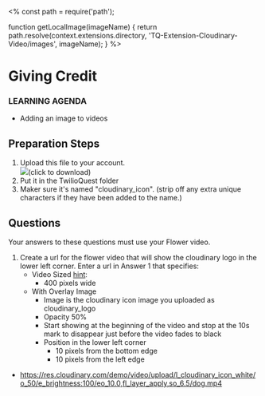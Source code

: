 <%
const path = require('path');

function getLocalImage(imageName) {
return path.resolve(context.extensions.directory,
'TQ-Extension-Cloudinary-Video/images', imageName);
}
%>
# Giving Credit
<div class="aside">
    <h3>LEARNING AGENDA</h3>
    <ul>
      <li>Adding an image to videos</li>
    </ul>
</div>

## Preparation Steps
1. Upload this file to your account. <br><a download href="<%=getLocalImage('cloudinary_icon.png')%>">![](<%=getLocalImage('cloudinary_icon.png')%>)</a>(click to download)
2. Put it in the TwilioQuest folder
3. Maker sure it's named "cloudinary_icon". (strip off any extra unique characters if they have been added to the name.)


## <a name="questions">Questions</a>

Your answers to these questions must use your Flower video.

1. <a name="q1"></a>Create a url for the flower video that will show the cloudinary logo in the lower left corner. Enter a url in <a onclick="jQuery('input')[0].focus()">Answer 1</a> that specifies:
   - Video Sized [hint](https://cloudinary.com/documentation/video_manipulation_and_delivery#scale):
     - 400 pixels wide
   - With Overlay Image
     - Image is the cloudinary icon image you uploaded as cloudinary_logo
     - Opacity 50%
     - Start showing at the beginning of the video and stop at the 10s mark to disappear just before the video fades to black 
     - Position in the lower left corner
        - 10 pixels from the bottom edge
        - 10 pixels from the left edge
     
- https://res.cloudinary.com/demo/video/upload/l_cloudinary_icon_white/o_50/e_brightness:100/eo_10.0,fl_layer_apply,so_6.5/dog.mp4